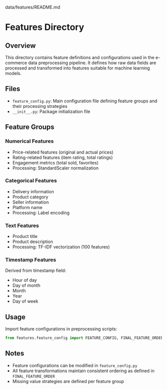 data/features/README.md
# Features Directory

## Overview
This directory contains feature definitions and configurations used in the e-commerce data preprocessing pipeline. It defines how raw data fields are processed and transformed into features suitable for machine learning models.

## Files
- `feature_config.py`: Main configuration file defining feature groups and their processing strategies
- `__init__.py`: Package initialization file

## Feature Groups

### Numerical Features
- Price-related features (original and actual prices)
- Rating-related features (item rating, total ratings)
- Engagement metrics (total sold, favorites)
- Processing: StandardScaler normalization

### Categorical Features
- Delivery information
- Product category
- Seller information
- Platform name
- Processing: Label encoding

### Text Features
- Product title
- Product description
- Processing: TF-IDF vectorization (100 features)

### Timestamp Features
Derived from timestamp field:
- Hour of day
- Day of month
- Month
- Year
- Day of week

## Usage
Import feature configurations in preprocessing scripts:
```python
from features.feature_config import FEATURE_CONFIG, FINAL_FEATURE_ORDER
```

## Notes
- Feature configurations can be modified in `feature_config.py`
- All feature transformations maintain consistent ordering as defined in `FINAL_FEATURE_ORDER`
- Missing value strategies are defined per feature group
